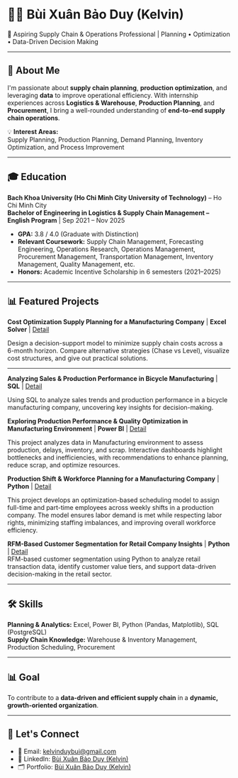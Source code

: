 # 👨‍🎓 Bùi Xuân Bảo Duy (Kelvin)  
🎯 Aspiring Supply Chain & Operations Professional | Planning • Optimization • Data-Driven Decision Making  

---

## 🚀 About Me  
I'm passionate about **supply chain planning**, **production optimization**, and leveraging **data** to improve operational efficiency. With internship experiences across **Logistics & Warehouse**, **Production Planning**, and **Procurement**, I bring a well-rounded understanding of **end-to-end supply chain operations**.  

💡 **Interest Areas:**  
Supply Planning, Production Planning, Demand Planning, Inventory Optimization, and Process Improvement  

---

## 🎓 Education  
**Bach Khoa University (Ho Chi Minh City University of Technology)** – Ho Chi Minh City  
**Bachelor of Engineering in Logistics & Supply Chain Management – English Program** | Sep 2021 – Nov 2025  
- **GPA:** 3.8 / 4.0 (Graduate with Distinction)  
- **Relevant Coursework:** Supply Chain Management, Forecasting Engineering, Operations Research, Operations Management, Procurement Management, Transportation Management, Inventory Management, Quality Management, etc.  
- **Honors:** Academic Incentive Scholarship in 6 semesters (2021–2025)  

---

## 📊 Featured Projects  
**Cost Optimization Supply Planning for a Manufacturing Company** | **Excel Solver** | [Detail](https://github.com/kelvinduybui/Cost-Optimization-Supply-Planning-for-a-Manufacturing-Company-Excel-Solver)  

Design a decision-support model to minimize supply chain costs across a 6-month horizon. Compare alternative strategies (Chase vs Level), visualize cost structures, and give out practical solutions.

----

**Analyzing Sales & Production Performance in Bicycle Manufacturing** | **SQL** | [Detail](https://github.com/kelvinduybui/Analyzing-Sales-Production-Performance-in-Bicycle-Manufacturing-SQL)  

Using SQL to analyze sales trends and production performance in a bicycle manufacturing company, uncovering key insights for decision-making.

**Exploring Production Performance & Quality Optimization in Manufacturing Environment** | **Power BI** | [Detail](https://github.com/kelvinduybui/Exploring-Production-Performance-Quality-Optimization-in-Manufacturing-Environment-Power_BI)  

This project analyzes data in Manufacturing environment to assess production, delays, inventory, and scrap. Interactive dashboards highlight bottlenecks and inefficiencies, with recommendations to enhance planning, reduce scrap, and optimize resources.

**Production Shift & Workforce Planning for a Manufacturing Company** | **Python** | [Detail](https://github.com/kelvinduybui/Production-Shift-Workforce-Planning-for-a-Manufacturing-Company-Python)  

This project develops an optimization-based scheduling model to assign full-time and part-time employees across weekly shifts in a production company. The model ensures labor demand is met while respecting labor rights, minimizing staffing imbalances, and improving overall workforce efficiency.

**RFM-Based Customer Segmentation for Retail Company Insights** | **Python** | [Detail](https://github.com/kelvinduybui/RFM-Segmentation-for-Retail-Customer-Insights-Python)    
RFM-based customer segmentation using Python to analyze retail transaction data, identify customer value tiers, and support data-driven decision-making in the retail sector.

---

## 🛠 Skills  
**Planning & Analytics:** Excel, Power BI, Python (Pandas, Matplotlib), SQL (PostgreSQL)  
**Supply Chain Knowledge:** Warehouse & Inventory Management, Production Scheduling, Procurement  

---

## 📊 Goal  
To contribute to a **data-driven and efficient supply chain** in a **dynamic, growth-oriented organization**.  

---

## 🤝 Let's Connect  
- 📧 Email: kelvinduybui@gmail.com  
- 💼 LinkedIn: [Bùi Xuân Bảo Duy (Kelvin)](https://www.linkedin.com/in/xuan-bao-duy-bui-924067200/)  
- 🗂 Portfolio: [Bùi Xuân Bảo Duy (Kelvin)](https://github.com/kelvinduybui?tab=repositories)  
